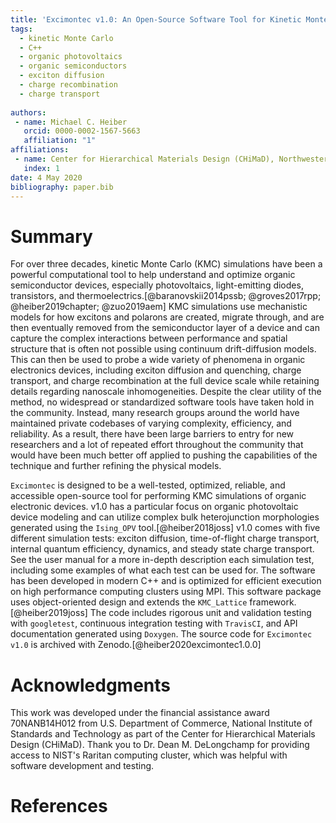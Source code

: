 ```yaml
---
title: 'Excimontec v1.0: An Open-Source Software Tool for Kinetic Monte Carlo Simulations of Organic Electronic Devices'
tags:
  - kinetic Monte Carlo
  - C++
  - organic photovoltaics
  - organic semiconductors
  - exciton diffusion
  - charge recombination
  - charge transport
  
authors:
 - name: Michael C. Heiber
   orcid: 0000-0002-1567-5663
   affiliation: "1"
affiliations:
 - name: Center for Hierarchical Materials Design (CHiMaD), Northwestern University, Evanston, Illinois 60208, USA
   index: 1
date: 4 May 2020
bibliography: paper.bib
---
```


# Summary

For over three decades, kinetic Monte Carlo (KMC) simulations have been a powerful computational tool to help understand and optimize organic semiconductor devices, especially photovoltaics, light-emitting diodes, transistors, and thermoelectrics.[@baranovskii2014pssb; @groves2017rpp; @heiber2019chapter; @zuo2019aem]
KMC simulations use mechanistic models for how excitons and polarons are created, migrate through, and are then eventually removed from the semiconductor layer of a device and can capture the complex interactions between performance and spatial structure that is often not possible using continuum drift-diffusion models. 
This can then be used to probe a wide variety of phenomena in organic electronics devices, including exciton diffusion and quenching, charge transport, and charge recombination at the full device scale while retaining details regarding nanoscale inhomogeneities. 
Despite the clear utility of the method, no widespread or standardized software tools have taken hold in the community. 
Instead, many research groups around the world have maintained private codebases of varying complexity, efficiency, and reliability. 
As a result, there have been large barriers to entry for new researchers and a lot of repeated effort throughout the community that would have been much better off applied to pushing the capabilities of the technique and further refining the physical models.

``Excimontec`` is designed to be a well-tested, optimized, reliable, and accessible open-source tool for performing KMC simulations of organic electronic devices. 
v1.0 has a particular focus on organic photovoltaic device modeling and can utilize complex bulk heterojunction morphologies generated using the ``Ising_OPV`` tool.[@heiber2018joss]
v1.0 comes with five different simulation tests: exciton diffusion, time-of-flight charge transport, internal quantum efficiency, dynamics, and steady state charge transport. 
See the user manual for a more in-depth description each simulation test, including some examples of what each test can be used for. 
The software has been developed in modern C++ and is optimized for efficient execution on high performance computing clusters using MPI. 
This software package uses object-oriented design and extends the ``KMC_Lattice`` framework.[@heiber2019joss] 
The code includes rigorous unit and validation testing with ``googletest``, continuous integration testing with ``TravisCI``, and API documentation generated using ``Doxygen``. 
The source code for ``Excimontec v1.0`` is archived with Zenodo.[@heiber2020excimontec1.0.0]


# Acknowledgments

This work was developed under the financial assistance award 70NANB14H012 from U.S. Department of Commerce, National Institute of Standards and Technology as part of the Center for Hierarchical Materials Design (CHiMaD).  Thank you to Dr. Dean M. DeLongchamp for providing access to NIST's Raritan computing cluster, which was helpful with software development and testing.

# References
